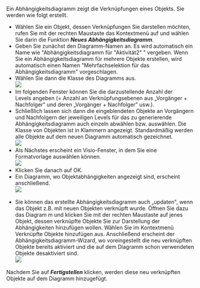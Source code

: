 

Ein Abhängigkeitsdiagramm zeigt die Verknüpfungen eines Objekts. Sie
werden wie folgt erstellt.

-   Wählen Sie ein Objekt, dessen Verknüpfungen Sie darstellen möchten,
    rufen Sie mit der rechten Maustaste das Kontextmenü auf und wählen
    Sie darin die Funktion ***Neues Abhängigkeitsdiagramm***.
-   Geben Sie zunächst den Diagramm-Namen an. Es wird automatisch ein
    Name wie "Abhängigkeitsdiagramm für "Aktivität2" " vergeben. Wenn
    Sie ein Abhängigkeitsdiagramm für mehrere Objekte erstellen, wird
    automatisch einen Namen "Mehrfachselektion für das
    Abhängigkeitsdiagramm" vorgeschlagen. 
-   Wählen Sie dann die Klasse des Diagramms aus.   
    ![](//images.ctfassets.net/utx1h0gfm1om/3rJt1d0Cnea2mQa26oEOYO/4ad6628edf8799fadc5e28a000fe5132/1018557.png)
-   Im folgenden Fenster können Sie die darzustellende Anzahl der
    Levels angeben (= Anzahl an Verknüpfungsebenen aus „Vorgänger +
    Nachfolger" und deren „Vorgänger + Nachfolger" usw.). 
-   Schließlich lassen sich dann die eingeblendeten Objekte an
    Vorgängern und Nachfolgern der jeweiligen Levels für das zu
    generierende Abhängigkeitsdiagramm auch einzeln abwählen bzw.
    auswählen. Die Klasse von Objekten ist in Klammern angezeigt.
    Standardmäßig werden alle Objekte auf dem neuen Diagramm automatisch
    gezeichnet.  
    ![](//images.ctfassets.net/utx1h0gfm1om/1nlgOGCTPmSQ068QGAIaA6/c7142e8763a9478bfb818604765a5fa6/1018552.png)
-   Als Nächstes erscheint ein Visio-Fenster, in dem Sie eine
    Formatvorlage auswählen können.  
    ![](//images.ctfassets.net/utx1h0gfm1om/2udA16Dv7uAiC2iiOkCueu/35b5d8101018a2925ab891a7a15dadd4/1018567.png)
-   Klicken Sie danach auf OK.
-   Ein Diagramm, wo Objektabhängigkeiten angezeigt sind, erscheint
    anschließend.   
    ![](//images.ctfassets.net/utx1h0gfm1om/6iUDBcjVw4uwAUKm8eqSo0/7da4f97d3d1cce736db9453062215029/1018572.png)

<!-- -->

-   Sie können das erstellte Abhängigkeitsdiagramm auch „updaten", wenn
    das Objekt z.B. mit neuen Objekten verknüpft wurde. Öffnen Sie dazu
    das Diagram m und klicken Sie mit der rechten Maustaste auf jenes
    Objekt, dessen verknüpfte Objekte Sie zur Darstellung der
    Abhängigkeiten hinzufügen wollen. Wählen Sie im Kontextmenü
    Verknüpfte Objekte hinzufügen aus. Anschließend erscheint der
    Abhängigkeitsdiagramm-Wizard, wo voreingestellt die neu verknüpften
    Objekte bereits aktiviert und die auf dem Diagramm schon verwendeten
    Objekte desaktiviert sind.  
    ![](//images.ctfassets.net/utx1h0gfm1om/1ViVGmEwSwAQcg4Y4i6C2G/72b8156106e27721a8bb89df6f989b3b/1018587.png)

Nachdem Sie auf ***Fertigstellen*** klicken, werden diese neu
verknüpften Objekte auf dem Diagramm hinzugefügt.

